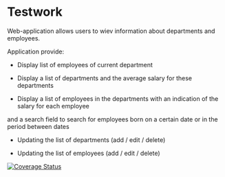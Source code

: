 # Testwork
Web-application allows users to wiev information about departments and employees.

Application provide:<br>
- Display list of employees of current department

- Display a list of departments and the average salary for these departments

- Display a list of employees in the departments with an indication of the salary for each employee 

and a search field to search for employees born on a certain date or in the period between dates

- Updating the list of departments (add / edit / delete)

- Updating the list of employees (add / edit / delete)

[![Coverage Status](https://coveralls.io/repos/github/MMMyroslav/testwork/badge.svg?branch=master)](https://coveralls.io/github/MMMyroslav/testwork?branch=master)
